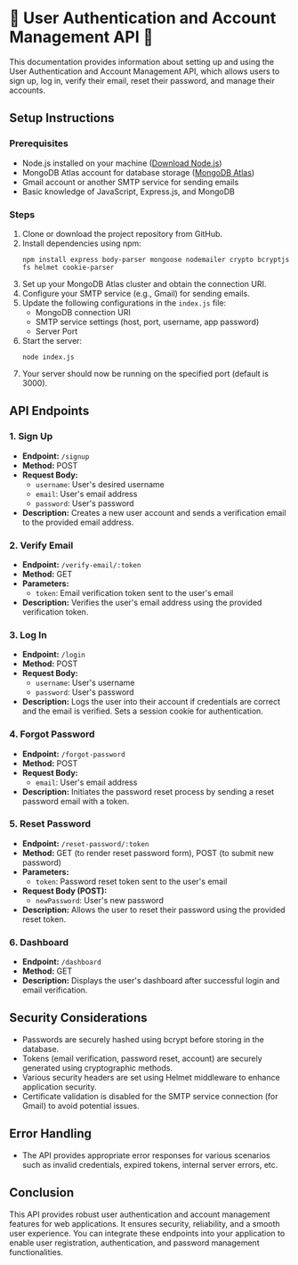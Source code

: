 # 🌟 User Authentication and Account Management API 🚀

This documentation provides information about setting up and using the User Authentication and Account Management API, which allows users to sign up, log in, verify their email, reset their password, and manage their accounts.

## Setup Instructions

### Prerequisites
- Node.js installed on your machine ([Download Node.js](https://nodejs.org/))
- MongoDB Atlas account for database storage ([MongoDB Atlas](https://www.mongodb.com/cloud/atlas))
- Gmail account or another SMTP service for sending emails
- Basic knowledge of JavaScript, Express.js, and MongoDB

### Steps
1. Clone or download the project repository from GitHub.
2. Install dependencies using npm:
    ```
    npm install express body-parser mongoose nodemailer crypto bcryptjs fs helmet cookie-parser
    ```
3. Set up your MongoDB Atlas cluster and obtain the connection URI.
4. Configure your SMTP service (e.g., Gmail) for sending emails.
5. Update the following configurations in the `index.js` file:
   - MongoDB connection URI
   - SMTP service settings (host, port, username, app password)
   - Server Port
6. Start the server:
    ```
    node index.js
    ```
7. Your server should now be running on the specified port (default is 3000).

## API Endpoints

### 1. Sign Up
- **Endpoint:** `/signup`
- **Method:** POST
- **Request Body:**
  - `username`: User's desired username
  - `email`: User's email address
  - `password`: User's password
- **Description:** Creates a new user account and sends a verification email to the provided email address.

### 2. Verify Email
- **Endpoint:** `/verify-email/:token`
- **Method:** GET
- **Parameters:**
  - `token`: Email verification token sent to the user's email
- **Description:** Verifies the user's email address using the provided verification token.

### 3. Log In
- **Endpoint:** `/login`
- **Method:** POST
- **Request Body:**
  - `username`: User's username
  - `password`: User's password
- **Description:** Logs the user into their account if credentials are correct and the email is verified. Sets a session cookie for authentication.

### 4. Forgot Password
- **Endpoint:** `/forgot-password`
- **Method:** POST
- **Request Body:**
  - `email`: User's email address
- **Description:** Initiates the password reset process by sending a reset password email with a token.

### 5. Reset Password
- **Endpoint:** `/reset-password/:token`
- **Method:** GET (to render reset password form), POST (to submit new password)
- **Parameters:**
  - `token`: Password reset token sent to the user's email
- **Request Body (POST):**
  - `newPassword`: User's new password
- **Description:** Allows the user to reset their password using the provided reset token.

### 6. Dashboard
- **Endpoint:** `/dashboard`
- **Method:** GET
- **Description:** Displays the user's dashboard after successful login and email verification.

## Security Considerations
- Passwords are securely hashed using bcrypt before storing in the database.
- Tokens (email verification, password reset, account) are securely generated using cryptographic methods.
- Various security headers are set using Helmet middleware to enhance application security.
- Certificate validation is disabled for the SMTP service connection (for Gmail) to avoid potential issues.

## Error Handling
- The API provides appropriate error responses for various scenarios such as invalid credentials, expired tokens, internal server errors, etc.

## Conclusion
This API provides robust user authentication and account management features for web applications. It ensures security, reliability, and a smooth user experience. You can integrate these endpoints into your application to enable user registration, authentication, and password management functionalities.
